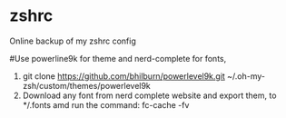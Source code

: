 # zshrc
Online backup of my zshrc config

#Use powerline9k for theme and nerd-complete for fonts,
1. git clone https://github.com/bhilburn/powerlevel9k.git ~/.oh-my-zsh/custom/themes/powerlevel9k
2. Download any font from nerd complete website and export them, to */.fonts amd run the command: fc-cache -fv

